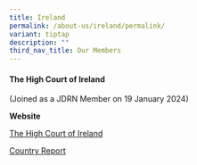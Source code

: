 ```yaml
---
title: Ireland
permalink: /about-us/ireland/permalink/
variant: tiptap
description: ""
third_nav_title: Our Members
---
```

<h4><strong>The High Court of Ireland</strong></h4>
<p>(Joined as a JDRN Member on 19 January 2024)</p>
<p></p>
<p><strong>Website</strong>
</p>
<p><a href="https://www.courts.ie/" rel="noopener nofollow" target="_blank">The High Court of Ireland</a>
</p>
<p></p>
<p><a href="/files/Country_Report___Ireland.pdf" rel="noopener noreferrer nofollow" target="_blank">Country Report</a>
</p>